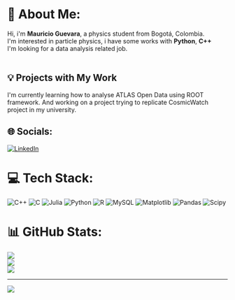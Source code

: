 # 💫 About Me:
Hi, i'm **Mauricio Guevara**, a physics student from Bogotá, Colombia.<br>I'm interested in particle physics, i have some works with **Python**, **C++**<br>I'm looking for a data analysis related job.<br><br>

## 💡 Projects with My Work

I'm currently learning how to analyse ATLAS Open Data using ROOT framework.
And working on a project trying to replicate CosmicWatch project in my university.

## 🌐 Socials:
[![LinkedIn](https://img.shields.io/badge/LinkedIn-%230077B5.svg?logo=linkedin&logoColor=white)](https://linkedin.com/in/https://www.linkedin.com/in/johann-mauricio-guevara-hern%C3%A1ndez-2708b8181/) 

# 💻 Tech Stack:
![C++](https://img.shields.io/badge/c++-%2300599C.svg?style=for-the-badge&logo=c%2B%2B&logoColor=white) ![C](https://img.shields.io/badge/c-%2300599C.svg?style=for-the-badge&logo=c&logoColor=white) ![Julia](https://img.shields.io/badge/-Julia-9558B2?style=for-the-badge&logo=julia&logoColor=white) ![Python](https://img.shields.io/badge/python-3670A0?style=for-the-badge&logo=python&logoColor=ffdd54) ![R](https://img.shields.io/badge/r-%23276DC3.svg?style=for-the-badge&logo=r&logoColor=white) ![MySQL](https://img.shields.io/badge/mysql-4479A1.svg?style=for-the-badge&logo=mysql&logoColor=white) ![Matplotlib](https://img.shields.io/badge/Matplotlib-%23ffffff.svg?style=for-the-badge&logo=Matplotlib&logoColor=black) ![Pandas](https://img.shields.io/badge/pandas-%23150458.svg?style=for-the-badge&logo=pandas&logoColor=white) ![Scipy](https://img.shields.io/badge/SciPy-%230C55A5.svg?style=for-the-badge&logo=scipy&logoColor=%white)
# 📊 GitHub Stats:
![](https://github-readme-stats.vercel.app/api?username=Alistarco&theme=dark&hide_border=false&include_all_commits=false&count_private=false)<br/>
![](https://github-readme-streak-stats.herokuapp.com/?user=Alistarco&theme=dark&hide_border=false)<br/>
![](https://github-readme-stats.vercel.app/api/top-langs/?username=Alistarco&theme=dark&hide_border=false&include_all_commits=false&count_private=false&layout=compact)

---
[![](https://visitcount.itsvg.in/api?id=Alistarco&icon=0&color=0)](https://visitcount.itsvg.in)

<!-- Proudly created with GPRM ( https://gprm.itsvg.in ) -->
